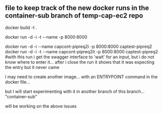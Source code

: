 ## file to keep track of the new docker runs in the container-sub branch of temp-cap-ec2 repo

docker build -t <name for image> .

docker run -d -i -t --name <name for docker>  -p 8000:8000 <name of image>

docker run -d -i --name capcont-pipreq2i  -p 8000:8000 captest-pipreq2
docker run -d -i -t --name capcont-pipreq2it  -p 8000:8000 captest-pipreq2 #with this run i get the swagger interface to 'wait' for an input, but i do not know where to enter it...  after i close the run it shows that it was expecting the entry but it never came

I may need to create another image...  with an  ENTRYPOINT command in the docker file...

but I will start experimenting with it in another branch of this branch...  "container-sub"

will be working on the above issues
